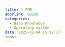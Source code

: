 ```yaml
---
title: 4 内核
abbrlink: 60566
categories:
  - Base Knowledge
  - Operating system
date: 2025-01-04 15:12:17
tags:
---
```

